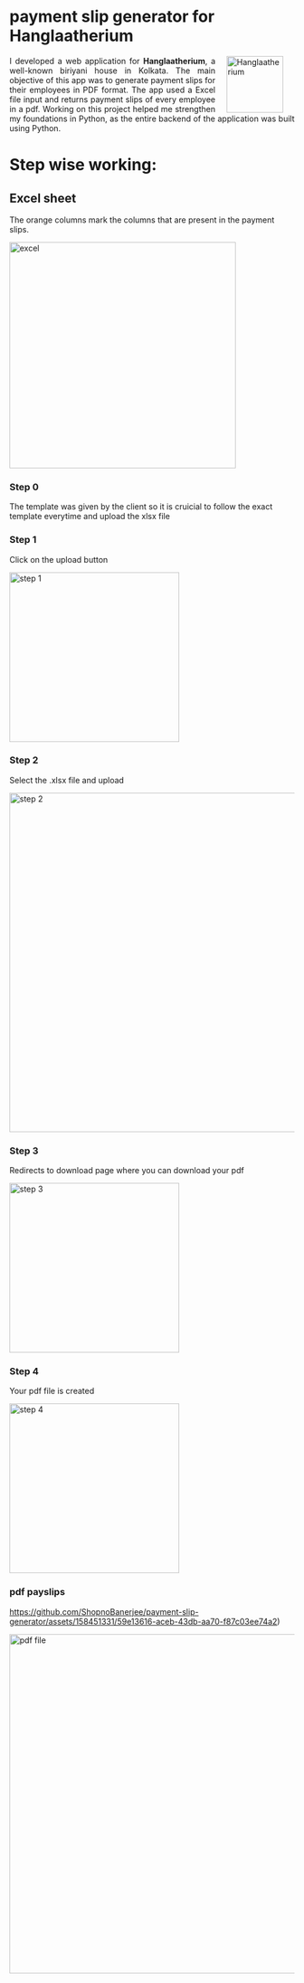 # payment slip generator for Hanglaatherium

<p align="justify">
  <img src="https://github.com/ShopnoBanerjee/payment_slip_generator/assets/158451331/c8d1c1cb-f2ab-4f74-af45-113972c2b77e" alt="Hanglaatherium" align="right" width="100" hspace="20">
  I developed a web application for <strong>Hanglaatherium</strong>, a well-known biriyani house in Kolkata. The main objective of this app was to generate payment slips for their employees in PDF format. The app used a Excel file input and returns payment slips of every employee in a pdf. Working on this project helped me strengthen my foundations in Python, as the entire backend of the application was built using Python.
</p>

# Step wise working:

## Excel sheet

The orange columns mark the columns that are present in the payment slips.

<img src="https://github.com/ShopnoBanerjee/payment-slip-generator/assets/158451331/4590b720-c41c-41f4-8db1-d40cba9cc6d6" alt="excel" width="400">

### Step 0

The template was given by the client so it is cruicial to follow the exact template everytime and upload the xlsx file

### Step 1

Click on the upload button

<img src="https://github.com/ShopnoBanerjee/payment-slip-generator/assets/158451331/08758975-b3ac-4670-b161-fa47471a9dc2" alt="step 1" width="300">

### Step 2

Select the .xlsx file and upload

<img src="https://github.com/ShopnoBanerjee/payment-slip-generator/assets/158451331/e8ad5dbe-769f-4a5c-a6b4-6d4efec47e9e" alt="step 2" width="600">

### Step 3

Redirects to download page where you can download your pdf

<img src="https://github.com/ShopnoBanerjee/payment-slip-generator/assets/158451331/28a01be7-c625-4ca2-895f-4f01a0ad2f03" alt="step 3" width="300">

### Step 4

Your pdf file is created

<img src="https://github.com/ShopnoBanerjee/payment-slip-generator/assets/158451331/bad73891-5c77-4fb0-98c3-f58a6e65c7e8" alt="step 4" width="300">

### pdf payslips
https://github.com/ShopnoBanerjee/payment-slip-generator/assets/158451331/59e13616-aceb-43db-aa70-f87c03ee74a2)

<img src="https://github.com/ShopnoBanerjee/payment-slip-generator/assets/158451331/59e13616-aceb-43db-aa70-f87c03ee74a2" alt="pdf file" width="600">
